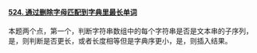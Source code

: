 #### [524. 通过删除字母匹配到字典里最长单词](https://leetcode.cn/problems/longest-word-in-dictionary-through-deleting/)

本题两个点，第一个，判断字符串数组中的每个字符串是否是文本串的子序列，是，则判断是否更长，或者长度相等但是字典序更小，是，则插入结果。